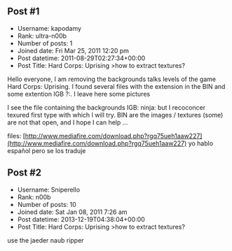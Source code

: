 ## Post #1
- Username: kapodamy
- Rank: ultra-n00b
- Number of posts: 1
- Joined date: Fri Mar 25, 2011 12:20 pm
- Post datetime: 2011-08-29T02:27:34+00:00
- Post Title: Hard Corps: Uprising >how to extract textures?

Hello everyone, I am removing the backgrounds talks levels of the game Hard Corps: Uprising. I found several files with the extension in the BIN and some extention IGB ?:.
I leave here some pictures

[](http://imageshack.us/photo/my-images/33/63929433.png/)

I see the file containing the backgrounds IGB: ninja: but I recoconcer texured first type with which I will try.
BIN are the images / textures (some) are not that open, and I hope I can help ...

files:
[http://www.mediafire.com/download.php?rgq75ueh1aaw227](http://www.mediafire.com/download.php?rgq75ueh1aaw227)
 yo hablo español pero se los traduje
## Post #2
- Username: Sniperello
- Rank: n00b
- Number of posts: 10
- Joined date: Sat Jan 08, 2011 7:26 am
- Post datetime: 2013-12-19T04:38:04+00:00
- Post Title: Hard Corps: Uprising >how to extract textures?

use the jaeder naub ripper
